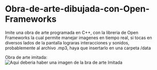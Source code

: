 # Obra-de-arte-dibujada-con-Open-Frameworks
Imite una obra de arte programada en C++, con la libreria de Open Frameworks la cual permite manejar imagenes en tiempo
real, si tocas en diversos lados de la pantalla lograras interacciones y sonidos, probablemente al archivo .mp3, haya que
insertarlo en una carpeta /data

Obra de arte imitada:
![Aqui deberia haber una imagen de la bra de arte Imitada](https://i.pinimg.com/564x/42/cc/97/42cc970f8e43439db93fd07064d9904d.jpg)
